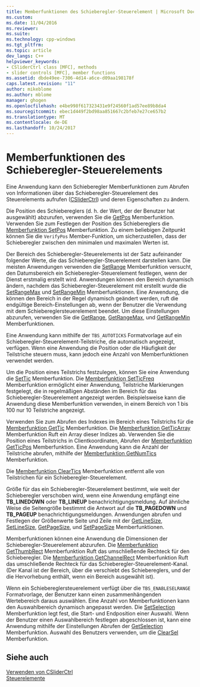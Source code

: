 ```yaml
---
title: Memberfunktionen des Schieberegler-Steuerelement | Microsoft Docs
ms.custom: 
ms.date: 11/04/2016
ms.reviewer: 
ms.suite: 
ms.technology: cpp-windows
ms.tgt_pltfrm: 
ms.topic: article
dev_langs: C++
helpviewer_keywords:
- CSliderCtrl class [MFC], methods
- slider controls [MFC], member functions
ms.assetid: dbde49ee-7306-4d14-a6ce-d09aa198178f
caps.latest.revision: "11"
author: mikeblome
ms.author: mblome
manager: ghogen
ms.openlocfilehash: e4be998f617323431e9f24560f1ad57ee89b8da4
ms.sourcegitcommit: ebec1d449f2bd98aa851667c2bfeb7e27ce657b2
ms.translationtype: MT
ms.contentlocale: de-DE
ms.lasthandoff: 10/24/2017
---
```

# <a name="slider-control-member-functions"></a>Memberfunktionen des Schieberegler-Steuerelements
Eine Anwendung kann den Schieberegler Memberfunktionen zum Abrufen von Informationen über das Schieberegler-Steuerelement des Steuerelements aufrufen ([CSliderCtrl](../mfc/reference/csliderctrl-class.md)) und deren Eigenschaften zu ändern.  
  
 Die Position des Schiebereglers (d. h. der Wert, der der Benutzer hat ausgewählt) abzurufen, verwenden Sie die [GetPos](../mfc/reference/csliderctrl-class.md#getpos) Memberfunktion. Verwenden Sie zum Festlegen der Position des Schiebereglers die [Memberfunktion SetPos](../mfc/reference/csliderctrl-class.md#setpos) Memberfunktion. Zu einem beliebigen Zeitpunkt können Sie die `VerifyPos` Member-Funktion, um sicherzustellen, dass der Schieberegler zwischen den minimalen und maximalen Werten ist.  
  
 Der Bereich des Schieberegler-Steuerelements ist der Satz aufeinander folgender Werte, die das Schieberegler-Steuerelement darstellen kann. Die meisten Anwendungen verwenden die [SetRange](../mfc/reference/csliderctrl-class.md#setrange) Memberfunktion versucht, den Datumsbereich ein Schieberegler-Steuerelement festlegen, wenn der Dienst erstmalig erstellt wird. Anwendungen können den Bereich dynamisch ändern, nachdem das Schieberegler-Steuerelement mit erstellt wurde die [SetRangeMax](../mfc/reference/csliderctrl-class.md#setrangemax) und [SetRangeMin](../mfc/reference/csliderctrl-class.md#setrangemin) Memberfunktionen. Eine Anwendung, die können den Bereich in der Regel dynamisch geändert werden, ruft die endgültige Bereich-Einstellungen ab, wenn der Benutzer die Verwendung mit dem Schiebereglersteuerelement beendet. Um diese Einstellungen abzurufen, verwenden Sie die [GetRange](../mfc/reference/csliderctrl-class.md#getrange), [GetRangeMax](../mfc/reference/csliderctrl-class.md#getrangemax), und [GetRangeMin](../mfc/reference/csliderctrl-class.md#getrangemin) Memberfunktionen.  
  
 Eine Anwendung kann mithilfe der `TBS_AUTOTICKS` Formatvorlage auf ein Schieberegler-Steuerelement-Teilstriche, die automatisch angezeigt, verfügen. Wenn eine Anwendung die Position oder die Häufigkeit der Teilstriche steuern muss, kann jedoch eine Anzahl von Memberfunktionen verwendet werden.  
  
 Um die Position eines Teilstrichs festzulegen, können Sie eine Anwendung die [SetTic](../mfc/reference/csliderctrl-class.md#settic) Memberfunktion. Die [Memberfunktion SetTicFreq](../mfc/reference/csliderctrl-class.md#setticfreq) Memberfunktion ermöglicht einer Anwendung, Teilstriche Markierungen festgelegt, die in regelmäßigen Abständen im Bereich für das Schieberegler-Steuerelement angezeigt werden. Beispielsweise kann die Anwendung diese Memberfunktion verwenden, in einem Bereich von 1 bis 100 nur 10 Teilstriche angezeigt.  
  
 Verwenden Sie zum Abrufen des Indexes im Bereich eines Teilstrichs für die [Memberfunktion GetTic](../mfc/reference/csliderctrl-class.md#gettic) Memberfunktion. Die [Memberfunktion GetTicArray](../mfc/reference/csliderctrl-class.md#getticarray) Memberfunktion Ruft ein Array dieser Indizes ab. Verwenden Sie die Position eines Teilstrichs in Clientkoordinaten, Abrufen der [Memberfunktion GetTicPos](../mfc/reference/csliderctrl-class.md#getticpos) Memberfunktion. Eine Anwendung kann die Anzahl der Teilstriche abrufen, mithilfe der [Memberfunktion GetNumTics](../mfc/reference/csliderctrl-class.md#getnumtics) Memberfunktion.  
  
 Die [Memberfunktion ClearTics](../mfc/reference/csliderctrl-class.md#cleartics) Memberfunktion entfernt alle von Teilstrichen für ein Schieberegler-Steuerelement.  
  
 Größe für das ein Schieberegler-Steuerelement bestimmt, wie weit der Schieberegler verschoben wird, wenn eine Anwendung empfängt eine **TB_LINEDOWN** oder **TB_LINEUP** benachrichtigungsmeldung. Auf ähnliche Weise die Seitengröße bestimmt die Antwort auf die **TB_PAGEDOWN** und **TB_PAGEUP** benachrichtigungsmeldungen. Anwendungen abrufen und Festlegen der Größenwerte Seite und Zeile mit der [GetLineSize](../mfc/reference/csliderctrl-class.md#getlinesize), [SetLineSize](../mfc/reference/csliderctrl-class.md#setlinesize), [GetPageSize](../mfc/reference/csliderctrl-class.md#getpagesize), und [SetPageSize](../mfc/reference/csliderctrl-class.md#setpagesize) Memberfunktionen.  
  
 Memberfunktionen können eine Anwendung die Dimensionen der Schieberegler-Steuerelement abzurufen. Die [Memberfunktion GetThumbRect](../mfc/reference/csliderctrl-class.md#getthumbrect) Memberfunktion Ruft das umschließende Rechteck für den Schieberegler. Die [Memberfunktion GetChannelRect](../mfc/reference/csliderctrl-class.md#getchannelrect) Memberfunktion Ruft das umschließende Rechteck für das Schieberegler-Steuerelement-Kanal. (Der Kanal ist der Bereich, über die verschiebt des Schiebereglers, und der die Hervorhebung enthält, wenn ein Bereich ausgewählt ist).  
  
 Wenn ein Schiebereglersteuerelement verfügt über die `TBS_ENABLESELRANGE` Formatvorlage, der Benutzer kann einen zusammenhängenden Wertebereich daraus auswählen. Eine Anzahl von Memberfunktionen kann den Auswahlbereich dynamisch angepasst werden. Die [SetSelection](../mfc/reference/csliderctrl-class.md#setselection) Memberfunktion legt fest, die Start- und Endposition einer Auswahl. Wenn der Benutzer einen Auswahlbereich festlegen abgeschlossen ist, kann eine Anwendung mithilfe der Einstellungen Abrufen der [GetSelection](../mfc/reference/csliderctrl-class.md#getselection) Memberfunktion. Auswahl des Benutzers verwenden, um die [ClearSel](../mfc/reference/csliderctrl-class.md#clearsel) Memberfunktion.  
  
## <a name="see-also"></a>Siehe auch  
 [Verwenden von CSliderCtrl](../mfc/using-csliderctrl.md)   
 [Steuerelemente](../mfc/controls-mfc.md)

